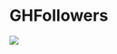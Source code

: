 # GHFollowers

![](https://i.ibb.co/gg0yRk8/Frame-13.png)

<!-- ![](https://i.ibb.co/v3c71Mf/Frame-23.png) -->
